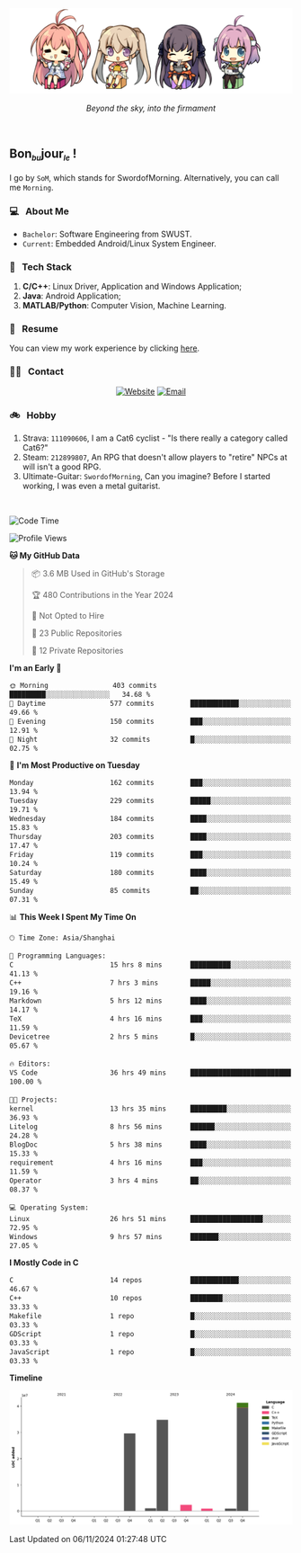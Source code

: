 <img src="./pic/Aokana.png">
<p align="center"><em>Beyond the sky, into the firmament</em></p>

<br/>

## Bon<sub><em><font size=2>bu</font></em></sub>jour<sub><em><font size=2>le</font></em></sub> !

I go by `SoM`, which stands for SwordofMorning. Alternatively, you can call me `Morning`.

### 💻 &nbsp; About Me

- `Bachelor`: Software Engineering from SWUST.
- `Current`: Embedded Android/Linux System Engineer.

### 🔧 &nbsp; Tech Stack

1. **C/C++**: Linux Driver, Application and Windows Application;
2. **Java**: Android Application;
3. **MATLAB/Python**: Computer Vision, Machine Learning.

### 📝 &nbsp; Resume

You can view my work experience by clicking <a href="https://swordofmorning.com/index.php/contact/">here</a>.

### 🤝🏻 &nbsp; Contact

<p align="center">
<a href="https://swordofmorning.com/"><img alt="Website" src="https://img.shields.io/badge/Website-swordofmorning.com-blue?style=flat-square&logo=google-chrome"></a>
<a href="mailto:master@xiaojintao.email
"><img alt="Email" src="https://img.shields.io/badge/Email-master@xiaojintao.email-blue?style=flat-square&logo=gmail"></a>
</p>

### 🚲 &nbsp; Hobby

1. Strava: `111090606`, I am a Cat6 cyclist - "Is there really a category called Cat6?"
2. Steam: `212899807`, An RPG that doesn't allow players to "retire" NPCs at will isn't a good RPG.
3. Ultimate-Guitar: `SwordofMorning`, Can you imagine? Before I started working, I was even a metal guitarist.

<br/>

<!--START_SECTION:waka-->
![Code Time](http://img.shields.io/badge/Code%20Time-303%20hrs%2039%20mins-blue)

![Profile Views](http://img.shields.io/badge/Profile%20Views-0-blue)

**🐱 My GitHub Data** 

> 📦 3.6 MB Used in GitHub's Storage 
 > 
> 🏆 480 Contributions in the Year 2024
 > 
> 🚫 Not Opted to Hire
 > 
> 📜 23 Public Repositories 
 > 
> 🔑 12 Private Repositories 
 > 
**I'm an Early 🐤** 

```text
🌞 Morning                403 commits         █████████░░░░░░░░░░░░░░░░   34.68 % 
🌆 Daytime                577 commits         ████████████░░░░░░░░░░░░░   49.66 % 
🌃 Evening                150 commits         ███░░░░░░░░░░░░░░░░░░░░░░   12.91 % 
🌙 Night                  32 commits          █░░░░░░░░░░░░░░░░░░░░░░░░   02.75 % 
```
📅 **I'm Most Productive on Tuesday** 

```text
Monday                   162 commits         ███░░░░░░░░░░░░░░░░░░░░░░   13.94 % 
Tuesday                  229 commits         █████░░░░░░░░░░░░░░░░░░░░   19.71 % 
Wednesday                184 commits         ████░░░░░░░░░░░░░░░░░░░░░   15.83 % 
Thursday                 203 commits         ████░░░░░░░░░░░░░░░░░░░░░   17.47 % 
Friday                   119 commits         ███░░░░░░░░░░░░░░░░░░░░░░   10.24 % 
Saturday                 180 commits         ████░░░░░░░░░░░░░░░░░░░░░   15.49 % 
Sunday                   85 commits          ██░░░░░░░░░░░░░░░░░░░░░░░   07.31 % 
```


📊 **This Week I Spent My Time On** 

```text
🕑︎ Time Zone: Asia/Shanghai

💬 Programming Languages: 
C                        15 hrs 8 mins       ██████████░░░░░░░░░░░░░░░   41.13 % 
C++                      7 hrs 3 mins        █████░░░░░░░░░░░░░░░░░░░░   19.16 % 
Markdown                 5 hrs 12 mins       ████░░░░░░░░░░░░░░░░░░░░░   14.17 % 
TeX                      4 hrs 16 mins       ███░░░░░░░░░░░░░░░░░░░░░░   11.59 % 
Devicetree               2 hrs 5 mins        █░░░░░░░░░░░░░░░░░░░░░░░░   05.67 % 

🔥 Editors: 
VS Code                  36 hrs 49 mins      █████████████████████████   100.00 % 

🐱‍💻 Projects: 
kernel                   13 hrs 35 mins      █████████░░░░░░░░░░░░░░░░   36.93 % 
Litelog                  8 hrs 56 mins       ██████░░░░░░░░░░░░░░░░░░░   24.28 % 
BlogDoc                  5 hrs 38 mins       ████░░░░░░░░░░░░░░░░░░░░░   15.33 % 
requirement              4 hrs 16 mins       ███░░░░░░░░░░░░░░░░░░░░░░   11.59 % 
Operator                 3 hrs 4 mins        ██░░░░░░░░░░░░░░░░░░░░░░░   08.37 % 

💻 Operating System: 
Linux                    26 hrs 51 mins      ██████████████████░░░░░░░   72.95 % 
Windows                  9 hrs 57 mins       ███████░░░░░░░░░░░░░░░░░░   27.05 % 
```

**I Mostly Code in C** 

```text
C                        14 repos            ████████████░░░░░░░░░░░░░   46.67 % 
C++                      10 repos            ████████░░░░░░░░░░░░░░░░░   33.33 % 
Makefile                 1 repo              █░░░░░░░░░░░░░░░░░░░░░░░░   03.33 % 
GDScript                 1 repo              █░░░░░░░░░░░░░░░░░░░░░░░░   03.33 % 
JavaScript               1 repo              █░░░░░░░░░░░░░░░░░░░░░░░░   03.33 % 
```



**Timeline**

![Lines of Code chart](https://raw.githubusercontent.com/SwordofMorning/SwordofMorning/main/assets/bar_graph.png)


 Last Updated on 06/11/2024 01:27:48 UTC
<!--END_SECTION:waka-->

